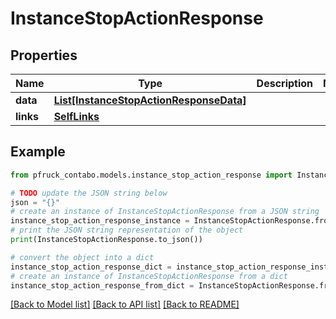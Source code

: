 # InstanceStopActionResponse


## Properties

Name | Type | Description | Notes
------------ | ------------- | ------------- | -------------
**data** | [**List[InstanceStopActionResponseData]**](InstanceStopActionResponseData.md) |  | 
**links** | [**SelfLinks**](SelfLinks.md) |  | 

## Example

```python
from pfruck_contabo.models.instance_stop_action_response import InstanceStopActionResponse

# TODO update the JSON string below
json = "{}"
# create an instance of InstanceStopActionResponse from a JSON string
instance_stop_action_response_instance = InstanceStopActionResponse.from_json(json)
# print the JSON string representation of the object
print(InstanceStopActionResponse.to_json())

# convert the object into a dict
instance_stop_action_response_dict = instance_stop_action_response_instance.to_dict()
# create an instance of InstanceStopActionResponse from a dict
instance_stop_action_response_from_dict = InstanceStopActionResponse.from_dict(instance_stop_action_response_dict)
```
[[Back to Model list]](../README.md#documentation-for-models) [[Back to API list]](../README.md#documentation-for-api-endpoints) [[Back to README]](../README.md)


